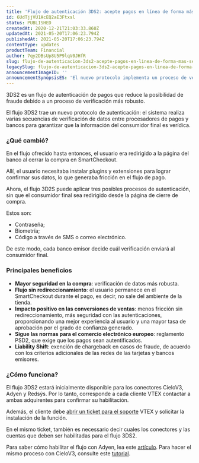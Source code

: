 ```yaml
---
title: 'Flujo de autenticación 3DS2: acepte pagos en línea de forma más segura'
id: 6UdTjjVU1AcEQ2aE3Ftxsl
status: PUBLISHED
createdAt: 2020-12-21T21:03:33.860Z
updatedAt: 2021-05-20T17:06:23.794Z
publishedAt: 2021-05-20T17:06:23.794Z
contentType: updates
productTeam: Financial
author: 7qy2DBsUp8U5P9lqV0JHfR
slug: flujo-de-autenticacion-3ds2-acepte-pagos-en-linea-de-forma-mas-segura-1
legacySlug: flujo-de-autenticacion-3ds2-acepte-pagos-en-linea-de-forma-mas-segura
announcementImageID: ''
announcementSynopsisES: 'El nuevo protocolo implementa un proceso de verificación de datos del cliente final más robusto y moderno'
---
```


3DS2 es un flujo de autenticación de pagos que reduce la posibilidad de fraude debido a un proceso de verificación más robusto.

El flujo 3DS2 trae un nuevo protocolo de autenticación: el sistema realiza varias secuencias de verificación de datos entre procesadores de pagos y bancos para garantizar que la información del consumidor final es verídica. 

### ¿Qué cambió?

En el flujo ofrecido hasta entonces, el usuario era redirigido a la página del banco al cerrar la compra en SmartCheckout. 

Allí, el usuario necesitaba instalar plugins y extensiones para lograr confirmar sus datos, lo que generaba fricción en el flujo de pago.

Ahora, el flujo 3D2S puede aplicar tres posibles procesos de autenticación, sin que el consumidor final sea redirigido desde la página de cierre de compra.

Estos son:
- Contraseña;
- Biometría;
- Código a través de SMS o correo electrónico. 

De este modo, cada banco emisor decide cuál verificación enviará al consumidor final.  

### Principales beneficios 

- __Mayor seguridad en la compra__: verificación de datos más robusta.
- __Flujo sin redireccionamiento__: el usuario permanece en el SmartCheckout durante el pago, es decir, no sale del ambiente de la tienda.
- __Impacto positivo en las conversiones de ventas__: menos fricción sin redireccionamiento, más seguridad con las autenticaciones, proporcionando una mejor experiencia al usuario y una mayor tasa de aprobación por el grado de confianza generado.
- __Sigue las normas para el comercio electrónico europeo__: reglamento PSD2, que exige que los pagos sean autentificados.
- __Liability Shift__: exención de chargeback en casos de fraude, de acuerdo con los criterios adicionales de las redes de las tarjetas y bancos emisores.

###  ¿Cómo funciona?

El flujo 3DS2 estará inicialmente disponible para los conectores CieloV3, Adyen y Redsýs. Por lo tanto, corresponde a cada cliente VTEX contactar a ambas adquirentes para confirmar su habilitación.

Además, el cliente debe [abrir un ticket para el soporte](https://help.vtex.com/es/tutorial/abrir-chamados-para-o-suporte-vtex--16yOEqpO32UQYygSmMSSAM "abrir un ticket para el soporte") VTEX y solicitar la instalación de la función.  

En el mismo ticket, también es necessario decir cuales los conectores y las cuentas que deben ser habilitadas para el flujo 3DS2.

Para saber cómo habilitar el flujo con Adyen, lea este [artículo](https://help.vtex.com/tutorial/adicionando-suporte-a-3ds-na-integracao-com-a-adyen--3DNZeC9qJaC2GMIw4mawYk?locale=es "artículo"). Para hacer el mismo proceso con CieloV3, consulte este [tutorial](https://help.vtex.com/tutorial/configurar-adquirente-cielo--3avjZ7q65WcM02K8K0eeWu "tutorial").
